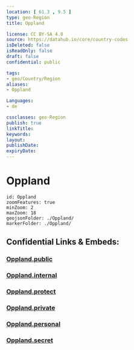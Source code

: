 ```yaml
---
location: [ 61.3 , 9.5 ] 
type: geo-Region
title: Oppland

license: CC BY-SA 4.0
source: https://datahub.io/core/country-codes
isDeleted: false
isReadOnly: false
draft: false
confidential: public

tags:
- geo/Country/Region
aliases:
- Oppland

Languages:
- de

cssclasses: geo-Region
publish: true
linkTitle: 
keywords: 
layout: 
publishDate: 
expiryDate: 
---
```


# Oppland

```leaflet
id: Oppland
zoomFeatures: true 
minZoom: 2 
maxZoom: 18
geojsonFolder: ./Oppland/
markerFolder: ./Oppland/
```


## Confidential Links & Embeds: 

### [Oppland.public](/_public/\Earth\Continent\Europe\Europe~North\Norway\Counties~NorwayOppland.public.md) 

### [Oppland.internal](/_internal/\Earth\Continent\Europe\Europe~North\Norway\Counties~NorwayOppland.internal.md) 

### [Oppland.protect](/_protect/\Earth\Continent\Europe\Europe~North\Norway\Counties~NorwayOppland.protect.md) 

### [Oppland.private](/_private/\Earth\Continent\Europe\Europe~North\Norway\Counties~NorwayOppland.private.md) 

### [Oppland.personal](/_personal/\Earth\Continent\Europe\Europe~North\Norway\Counties~NorwayOppland.personal.md) 

### [Oppland.secret](/_secret/\Earth\Continent\Europe\Europe~North\Norway\Counties~NorwayOppland.secret.md)

